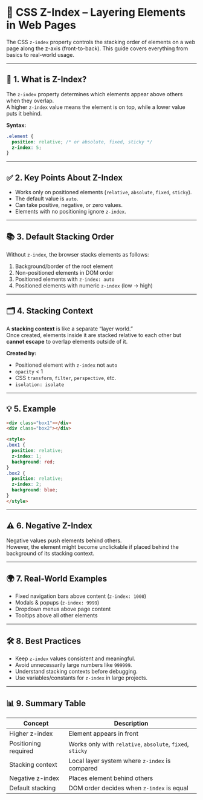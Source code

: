 
# 🎯 CSS Z-Index – Layering Elements in Web Pages

The CSS `z-index` property controls the stacking order of elements on a web page along the z-axis (front-to-back). This guide covers everything from basics to real-world usage.

---

## 📌 1. What is Z-Index?
The `z-index` property determines which elements appear above others when they overlap.  
A higher `z-index` value means the element is on top, while a lower value puts it behind.

**Syntax:**
```css
.element {
  position: relative; /* or absolute, fixed, sticky */
  z-index: 5;
}
```

---

## ✅ 2. Key Points About Z-Index
- Works only on positioned elements (`relative`, `absolute`, `fixed`, `sticky`).
- The default value is `auto`.
- Can take positive, negative, or zero values.
- Elements with no positioning ignore `z-index`.

---

## 📚 3. Default Stacking Order
Without `z-index`, the browser stacks elements as follows:
1. Background/border of the root element
2. Non-positioned elements in DOM order
3. Positioned elements with `z-index: auto`
4. Positioned elements with numeric `z-index` (low → high)

---

## 🗂️ 4. Stacking Context
A **stacking context** is like a separate “layer world.”  
Once created, elements inside it are stacked relative to each other but **cannot escape** to overlap elements outside of it.

**Created by:**
- Positioned element with `z-index` not `auto`
- `opacity` < 1
- CSS `transform`, `filter`, `perspective`, etc.
- `isolation: isolate`

---

## 💡 5. Example
```html
<div class="box1"></div>
<div class="box2"></div>

<style>
.box1 {
  position: relative;
  z-index: 1;
  background: red;
}
.box2 {
  position: relative;
  z-index: 2;
  background: blue;
}
</style>
```

---

## ⚠️ 6. Negative Z-Index
Negative values push elements behind others.  
However, the element might become unclickable if placed behind the background of its stacking context.

---

## 🌍 7. Real-World Examples
- Fixed navigation bars above content (`z-index: 1000`)
- Modals & popups (`z-index: 9999`)
- Dropdown menus above page content
- Tooltips above all other elements

---

## 🛠️ 8. Best Practices
- Keep `z-index` values consistent and meaningful.
- Avoid unnecessarily large numbers like `999999`.
- Understand stacking contexts before debugging.
- Use variables/constants for `z-index` in large projects.

---

## 📊 9. Summary Table

| Concept             | Description                                       |
| ------------------- | ------------------------------------------------- |
| Higher z-index      | Element appears in front                          |
| Positioning required| Works only with `relative`, `absolute`, `fixed`, `sticky` |
| Stacking context    | Local layer system where `z-index` is compared    |
| Negative z-index    | Places element behind others                      |
| Default stacking    | DOM order decides when `z-index` is equal         |
